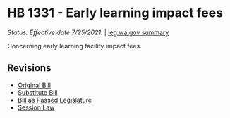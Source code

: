 # HB 1331 - Early learning impact fees
*Status: Effective date 7/25/2021.* | [leg.wa.gov summary](https://app.leg.wa.gov/billsummary?BillNumber=1331&Year=2021)

Concerning early learning facility impact fees.

## Revisions
* [Original Bill](1/)
* [Substitute Bill](S/)
* [Bill as Passed Legislature](S.PL/)
* [Session Law](S.SL/)